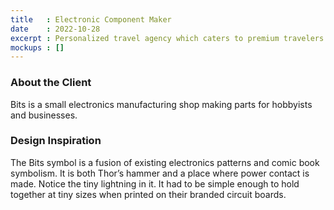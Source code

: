```yaml
---
title   : Electronic Component Maker
date    : 2022-10-28
excerpt : Personalized travel agency which caters to premium travelers uses whimsy and fun to set up favorable expectations.
mockups : []
---
```


### About the Client

Bits is a small electronics manufacturing shop making parts for hobbyists and businesses.

### Design Inspiration

The Bits symbol is a fusion of existing electronics patterns and comic book symbolism. It is both Thor’s hammer and a place where power contact is made. Notice the tiny lightning in it. It had to be simple enough to hold together at tiny sizes when printed on their branded circuit boards.

